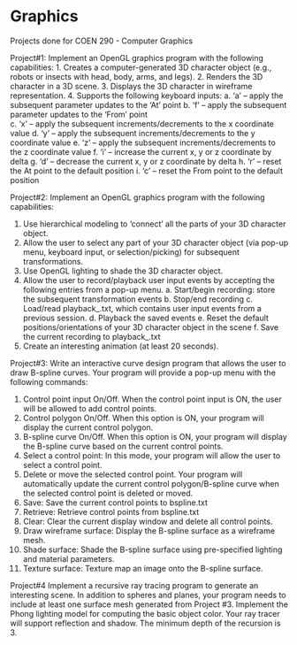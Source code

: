 # Graphics
Projects done for COEN 290 - Computer Graphics

Project#1:
Implement an OpenGL graphics program with the following capabilities: 1. Creates a computer-generated 3D character object (e.g., robots or insects with head,
body, arms, and legs). 2. Renders the 3D character in a 3D scene. 3. Displays the 3D character in wireframe representation. 4. Supports the following keyboard inputs:
a. ‘a’ – apply the subsequent parameter updates to the ‘At’ point
b. ‘f’ – apply the subsequent parameter updates to the ‘From’ point  
c. ‘x’ – apply the subsequent increments/decrements to the x coordinate value 
d. ‘y’ – apply the subsequent increments/decrements to the y coordinate value 
e. ‘z’ – apply the subsequent increments/decrements to the z coordinate value 
f. ‘i’ – increase the current x, y or z coordinate by delta 
g. ‘d’ – decrease the current x, y or z coordinate by delta 
h. ‘r’ – reset the At point to the default position 
i. ‘c’ – reset the From point to the default position

Project#2:
Implement an OpenGL graphics program with the following capabilities:
1. Use hierarchical modeling to ‘connect’ all the parts of your 3D character object. 
2. Allow the user to select any part of your 3D character object (via pop-up menu, keyboard input, or selection/picking) for subsequent transformations. 
3. Use OpenGL lighting to shade the 3D character object. 
4. Allow the user to record/playback user input events by accepting the following entries from a pop-up menu. 
  a. Start/begin recording: store the subsequent transformation events 
  b. Stop/end recording 
  c. Load/read playback_<your initials>.txt, which contains user input events from a previous session. 
  d. Playback the saved events 
  e. Reset the default positions/orientations of your 3D character object in the scene 
  f. Save the current recording to playback_<your initials>.txt
5. Create an interesting animation (at least 20 seconds).

Project#3:
Write an interactive curve design program that allows the user to draw B-spline curves. Your program will provide a pop-up menu with the following commands:
1. Control point input On/Off.  When the control point input is ON, the user will be allowed
to add control points. 
2. Control polygon On/Off. When this option is ON, your program will display the current control polygon. 
3. B-spline curve On/Off. When this option is ON, your program will display the B-spline curve based on the current control points. 
4. Select a control point: In this mode, your program will allow the user to select a control point.   
5. Delete or move the selected control point.  Your program will automatically update the current control polygon/B-spline curve 
when the selected control point is deleted or moved. 
6. Save: Save the current control points to bspline.txt 
7. Retrieve: Retrieve control points from bspline.txt 
8. Clear: Clear the current display window and delete all control points. 
9. Draw wireframe surface: Display the B-spline surface as a wireframe mesh. 
10. Shade surface: Shade the B-spline surface using pre-specified lighting and material parameters. 
11. Texture surface: Texture map an image onto the B-spline surface.

Project#4
Implement a recursive ray tracing program to generate an interesting scene.  In addition to spheres and planes, your program needs
to include at least one surface mesh generated from Project #3. Implement the Phong lighting model for computing the basic object 
color. Your ray tracer will support reflection and shadow.   The minimum depth of the recursion is 3.
